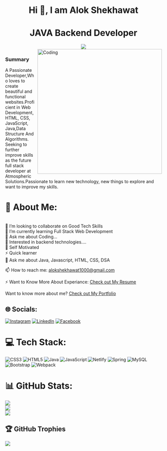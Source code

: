 <h1 align="center">Hi 👋, I am Alok Shekhawat</h1>
<h1 align="center">JAVA Backend Developer</h1>
<div align="center">
 <img src="https://readme-typing-svg.herokuapp.com/?lines=Full+Stack+Developer;Java+Backend+Developer;Web+Developer;Quick+learner;Self+Motivated&color=teal&center=true" />
</div>

<img align="right" alt="Coding" width="400" src="https://user-images.githubusercontent.com/102204260/192700068-98ad5312-13c4-49ba-bc0a-d3de1fb9d5fb.gif">

### Summary
A Passionate Developer,Who loves to create beautiful and functional websites.Proficient in Web Development, HTML, CSS, JavaScript, Java,Data Structure And Algorithms. Seeking to further improve skills as the future full stack developer at Atmospheric Solutions.Passionate to learn new technology, new things to explore and want to improve my skills.


# 💫 About Me:
<br>
👯 I’m looking to collaborate on Good Tech Skills<br>
🌱 I’m currently learning Full Stack Web Development<br>
💬 Ask me about Coding...<br>
👯 Interested in backend technologies....<br>
👯 Self Motivated<br>
⚡ Quick learner<br>
💬 Ask me about Java, Javascript, HTML, CSS, DSA<br>

📫 How to reach me: alokshekhawat1000@gmail.com <br>

⚡ Want to Know More About Experiance: [Check out My Resume](https://drive.google.com/file/d/1J79f-8ipQ356c5GNFfR97zW4lHiGXUvp/view?usp=sharing)<br>

Want to know more about me? [Check out My Portfolio](https://aloks31.github.io)

## 🌐 Socials:
[![Instagram](https://img.shields.io/badge/Instagram-%23E4405F.svg?logo=Instagram&logoColor=white)](https://www.instagram.com/alok_shekhawat/?next=%2F/)
[![LinkedIn](https://img.shields.io/badge/LinkedIn-%230077B5.svg?logo=linkedin&logoColor=white)](https://www.linkedin.com/in/alok-shekhawat-496536236/) 
[![Facebook](https://img.shields.io/badge/Facebook-%230077B5.svg?logo=facebook&logoColor=white)](https://www.facebook.com/alok.shekhawat.3/) 

# 💻 Tech Stack:
![CSS3](https://img.shields.io/badge/css3-%231572B6.svg?style=for-the-badge&logo=css3&logoColor=white) ![HTML5](https://img.shields.io/badge/html5-%23E34F26.svg?style=for-the-badge&logo=html5&logoColor=white) ![Java](https://img.shields.io/badge/java-%23ED8B00.svg?style=for-the-badge&logo=java&logoColor=white) ![JavaScript](https://img.shields.io/badge/javascript-%23323330.svg?style=for-the-badge&logo=javascript&logoColor=%23F7DF1E) ![Netlify](https://img.shields.io/badge/netlify-%23000000.svg?style=for-the-badge&logo=netlify&logoColor=#00C7B7) ![Spring](https://img.shields.io/badge/spring-%236DB33F.svg?style=for-the-badge&logo=spring&logoColor=white) ![MySQL](https://img.shields.io/badge/mysql-%2300f.svg?style=for-the-badge&logo=mysql&logoColor=white) ![Bootstrap](https://img.shields.io/badge/bootstrap-%23563D7C.svg?style=for-the-badge&logo=bootstrap&logoColor=white) ![Webpack](https://img.shields.io/badge/webpack-%238DD6F9.svg?style=for-the-badge&logo=webpack&logoColor=black)
# 📊 GitHub Stats:
![](https://github-readme-stats.vercel.app/api?username=aloks31&theme=radical&hide_border=false&include_all_commits=true&count_private=true)<br/>
![](https://github-readme-streak-stats.herokuapp.com/?user=aloks31&theme=radical&hide_border=false)<br/>
![](https://github-readme-stats.vercel.app/api/top-langs/?username=aloks31&theme=radical&hide_border=false&include_all_commits=true&count_private=true&layout=compact)

## 🏆 GitHub Trophies
![](https://github-profile-trophy.vercel.app/?username=aloks31&theme=radical&no-frame=false&no-bg=false&margin-w=4)
